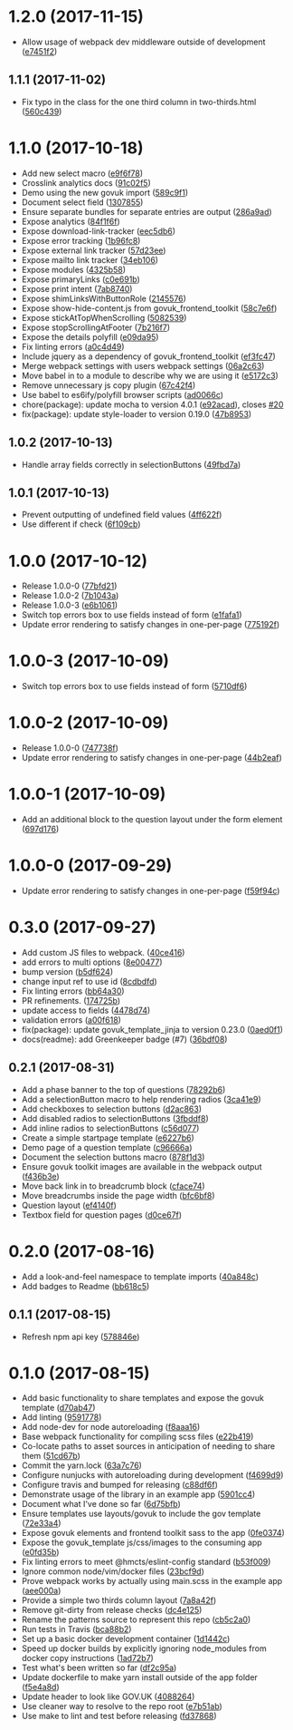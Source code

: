 <a name="1.2.0"></a>
# 1.2.0 (2017-11-15)

* Allow usage of webpack dev middleware outside of development ([e7451f2](https://github.com/hmcts/look-and-feel/commit/e7451f2))



<a name="1.1.1"></a>
## 1.1.1 (2017-11-02)

* Fix typo in the class for the one third column in two-thirds.html ([560c439](https://github.com/hmcts/look-and-feel/commit/560c439))



<a name="1.1.0"></a>
# 1.1.0 (2017-10-18)

* Add new select macro ([e9f6f78](https://github.com/hmcts/look-and-feel/commit/e9f6f78))
* Crosslink analytics docs ([91c02f5](https://github.com/hmcts/look-and-feel/commit/91c02f5))
* Demo using the new govuk import ([589c9f1](https://github.com/hmcts/look-and-feel/commit/589c9f1))
* Document select field ([1307855](https://github.com/hmcts/look-and-feel/commit/1307855))
* Ensure separate bundles for separate entries are output ([286a9ad](https://github.com/hmcts/look-and-feel/commit/286a9ad))
* Expose analytics ([84f1f6f](https://github.com/hmcts/look-and-feel/commit/84f1f6f))
* Expose download-link-tracker ([eec5db6](https://github.com/hmcts/look-and-feel/commit/eec5db6))
* Expose error tracking ([1b96fc8](https://github.com/hmcts/look-and-feel/commit/1b96fc8))
* Expose external link tracker ([57d23ee](https://github.com/hmcts/look-and-feel/commit/57d23ee))
* Expose mailto link tracker ([34eb106](https://github.com/hmcts/look-and-feel/commit/34eb106))
* Expose modules ([4325b58](https://github.com/hmcts/look-and-feel/commit/4325b58))
* Expose primaryLinks ([c0e691b](https://github.com/hmcts/look-and-feel/commit/c0e691b))
* Expose print intent ([7ab8740](https://github.com/hmcts/look-and-feel/commit/7ab8740))
* Expose shimLinksWithButtonRole ([2145576](https://github.com/hmcts/look-and-feel/commit/2145576))
* Expose show-hide-content.js from govuk_frontend_toolkit ([58c7e6f](https://github.com/hmcts/look-and-feel/commit/58c7e6f))
* Expose stickAtTopWhenScrolling ([5082539](https://github.com/hmcts/look-and-feel/commit/5082539))
* Expose stopScrollingAtFooter ([7b216f7](https://github.com/hmcts/look-and-feel/commit/7b216f7))
* Expose the details polyfill ([e09da95](https://github.com/hmcts/look-and-feel/commit/e09da95))
* Fix linting errors ([a0c4d49](https://github.com/hmcts/look-and-feel/commit/a0c4d49))
* Include jquery as a dependency of govuk_frontend_toolkit ([ef3fc47](https://github.com/hmcts/look-and-feel/commit/ef3fc47))
* Merge webpack settings with users webpack settings ([06a2c63](https://github.com/hmcts/look-and-feel/commit/06a2c63))
* Move babel in to a module to describe why we are using it ([e5172c3](https://github.com/hmcts/look-and-feel/commit/e5172c3))
* Remove unnecessary js copy plugin ([67c42f4](https://github.com/hmcts/look-and-feel/commit/67c42f4))
* Use babel to es6ify/polyfill browser scripts ([ad0066c](https://github.com/hmcts/look-and-feel/commit/ad0066c))
* chore(package): update mocha to version 4.0.1 ([e92acad](https://github.com/hmcts/look-and-feel/commit/e92acad)), closes [#20](https://github.com/hmcts/look-and-feel/issues/20)
* fix(package): update style-loader to version 0.19.0 ([47b8953](https://github.com/hmcts/look-and-feel/commit/47b8953))



<a name="1.0.2"></a>
## 1.0.2 (2017-10-13)

* Handle array fields correctly in selectionButtons ([49fbd7a](https://github.com/hmcts/look-and-feel/commit/49fbd7a))



<a name="1.0.1"></a>
## 1.0.1 (2017-10-13)

* Prevent outputting of undefined field values ([4ff622f](https://github.com/hmcts/look-and-feel/commit/4ff622f))
* Use different if check ([6f109cb](https://github.com/hmcts/look-and-feel/commit/6f109cb))



<a name="1.0.0"></a>
# 1.0.0 (2017-10-12)

* Release 1.0.0-0 ([77bfd21](https://github.com/hmcts/look-and-feel/commit/77bfd21))
* Release 1.0.0-2 ([7b1043a](https://github.com/hmcts/look-and-feel/commit/7b1043a))
* Release 1.0.0-3 ([e6b1061](https://github.com/hmcts/look-and-feel/commit/e6b1061))
* Switch top errors box to use fields instead of form ([e1fafa1](https://github.com/hmcts/look-and-feel/commit/e1fafa1))
* Update error rendering to satisfy changes in one-per-page ([775192f](https://github.com/hmcts/look-and-feel/commit/775192f))



<a name="1.0.0-3"></a>
# 1.0.0-3 (2017-10-09)

* Switch top errors box to use fields instead of form ([5710df6](https://github.com/hmcts/look-and-feel/commit/5710df6))



<a name="1.0.0-2"></a>
# 1.0.0-2 (2017-10-09)

* Release 1.0.0-0 ([747738f](https://github.com/hmcts/look-and-feel/commit/747738f))
* Update error rendering to satisfy changes in one-per-page ([44b2eaf](https://github.com/hmcts/look-and-feel/commit/44b2eaf))



<a name="1.0.0-1"></a>
# 1.0.0-1 (2017-10-09)

* Add an additional block to the question layout under the form element ([697d176](https://github.com/hmcts/look-and-feel/commit/697d176))



<a name="1.0.0-0"></a>
# 1.0.0-0 (2017-09-29)

* Update error rendering to satisfy changes in one-per-page ([f59f94c](https://github.com/hmcts/look-and-feel/commit/f59f94c))



<a name="0.3.0"></a>
# 0.3.0 (2017-09-27)

* Add custom JS files to webpack. ([40ce416](https://github.com/hmcts/look-and-feel/commit/40ce416))
* add errors to multi options ([8e00477](https://github.com/hmcts/look-and-feel/commit/8e00477))
* bump version ([b5df624](https://github.com/hmcts/look-and-feel/commit/b5df624))
* change input ref to use id ([8cdbdfd](https://github.com/hmcts/look-and-feel/commit/8cdbdfd))
* Fix linting errors ([bb64a30](https://github.com/hmcts/look-and-feel/commit/bb64a30))
* PR refinements. ([174725b](https://github.com/hmcts/look-and-feel/commit/174725b))
* update access to fields ([4478d74](https://github.com/hmcts/look-and-feel/commit/4478d74))
* validation errors ([a00f618](https://github.com/hmcts/look-and-feel/commit/a00f618))
* fix(package): update govuk_template_jinja to version 0.23.0 ([0aed0f1](https://github.com/hmcts/look-and-feel/commit/0aed0f1))
* docs(readme): add Greenkeeper badge (#7) ([36bdf08](https://github.com/hmcts/look-and-feel/commit/36bdf08))



<a name="0.2.1"></a>
## 0.2.1 (2017-08-31)

* Add a phase banner to the top of questions ([78292b6](https://github.com/hmcts/look-and-feel/commit/78292b6))
* Add a selectionButton macro to help rendering radios ([3ca41e9](https://github.com/hmcts/look-and-feel/commit/3ca41e9))
* Add checkboxes to selection buttons ([d2ac863](https://github.com/hmcts/look-and-feel/commit/d2ac863))
* Add disabled radios to selectionButtons ([3fbddf8](https://github.com/hmcts/look-and-feel/commit/3fbddf8))
* Add inline radios to selectionButtons ([c56d077](https://github.com/hmcts/look-and-feel/commit/c56d077))
* Create a simple startpage template ([e6227b6](https://github.com/hmcts/look-and-feel/commit/e6227b6))
* Demo page of a question template ([c96666a](https://github.com/hmcts/look-and-feel/commit/c96666a))
* Document the selection buttons macro ([878f1d3](https://github.com/hmcts/look-and-feel/commit/878f1d3))
* Ensure govuk toolkit images are available in the webpack output ([f436b3e](https://github.com/hmcts/look-and-feel/commit/f436b3e))
* Move back link in to breadcrumb block ([cface74](https://github.com/hmcts/look-and-feel/commit/cface74))
* Move breadcrumbs inside the page width ([bfc6bf8](https://github.com/hmcts/look-and-feel/commit/bfc6bf8))
* Question layout ([ef4140f](https://github.com/hmcts/look-and-feel/commit/ef4140f))
* Textbox field for question pages ([d0ce67f](https://github.com/hmcts/look-and-feel/commit/d0ce67f))



<a name="0.2.0"></a>
# 0.2.0 (2017-08-16)

* Add a look-and-feel namespace to template imports ([40a848c](https://github.com/hmcts/look-and-feel/commit/40a848c))
* Add badges to Readme ([bb618c5](https://github.com/hmcts/look-and-feel/commit/bb618c5))



<a name="0.1.1"></a>
## 0.1.1 (2017-08-15)

* Refresh npm api key ([578846e](https://github.com/hmcts/look-and-feel/commit/578846e))



<a name="0.1.0"></a>
# 0.1.0 (2017-08-15)

* Add basic functionality to share templates and expose the govuk template ([d70ab47](https://github.com/hmcts/look-and-feel/commit/d70ab47))
* Add linting ([9591778](https://github.com/hmcts/look-and-feel/commit/9591778))
* Add node-dev for node autoreloading ([f8aaa16](https://github.com/hmcts/look-and-feel/commit/f8aaa16))
* Base webpack functionality for compiling scss files ([e22b419](https://github.com/hmcts/look-and-feel/commit/e22b419))
* Co-locate paths to asset sources in anticipation of needing to share them ([51cd67b](https://github.com/hmcts/look-and-feel/commit/51cd67b))
* Commit the yarn.lock ([63a7c76](https://github.com/hmcts/look-and-feel/commit/63a7c76))
* Configure nunjucks with autoreloading during development ([f4699d9](https://github.com/hmcts/look-and-feel/commit/f4699d9))
* Configure travis and bumped for releasing ([c88df6f](https://github.com/hmcts/look-and-feel/commit/c88df6f))
* Demonstrate usage of the library in an example app ([5901cc4](https://github.com/hmcts/look-and-feel/commit/5901cc4))
* Document what I've done so far ([6d75bfb](https://github.com/hmcts/look-and-feel/commit/6d75bfb))
* Ensure templates use layouts/govuk to include the gov template ([72e33a4](https://github.com/hmcts/look-and-feel/commit/72e33a4))
* Expose govuk elements and frontend toolkit sass to the app ([0fe0374](https://github.com/hmcts/look-and-feel/commit/0fe0374))
* Expose the govuk_template js/css/images to the consuming app ([e0fd35b](https://github.com/hmcts/look-and-feel/commit/e0fd35b))
* Fix linting errors to meet @hmcts/eslint-config standard ([b53f009](https://github.com/hmcts/look-and-feel/commit/b53f009))
* Ignore common node/vim/docker files ([23bcf9d](https://github.com/hmcts/look-and-feel/commit/23bcf9d))
* Prove webpack works by actually using main.scss in the example app ([aee000a](https://github.com/hmcts/look-and-feel/commit/aee000a))
* Provide a simple two thirds column layout ([7a8a42f](https://github.com/hmcts/look-and-feel/commit/7a8a42f))
* Remove git-dirty from release checks ([dc4e125](https://github.com/hmcts/look-and-feel/commit/dc4e125))
* Rename the patterns source to represent this repo ([cb5c2a0](https://github.com/hmcts/look-and-feel/commit/cb5c2a0))
* Run tests in Travis ([bca88b2](https://github.com/hmcts/look-and-feel/commit/bca88b2))
* Set up a basic docker development container ([1d1442c](https://github.com/hmcts/look-and-feel/commit/1d1442c))
* Speed up docker builds by explicitly ignoring node_modules from docker copy instructions ([1ad72b7](https://github.com/hmcts/look-and-feel/commit/1ad72b7))
* Test what's been written so far ([df2c95a](https://github.com/hmcts/look-and-feel/commit/df2c95a))
* Update dockerfile to make yarn install outside of the app folder ([f5e4a8d](https://github.com/hmcts/look-and-feel/commit/f5e4a8d))
* Update header to look like GOV.UK ([4088264](https://github.com/hmcts/look-and-feel/commit/4088264))
* Use cleaner way to resolve to the repo root ([e7b51ab](https://github.com/hmcts/look-and-feel/commit/e7b51ab))
* Use make to lint and test before releasing ([fd37868](https://github.com/hmcts/look-and-feel/commit/fd37868))



